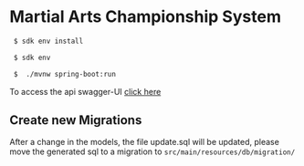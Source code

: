 # Martial Arts Championship System

```bash
 $ sdk env install
```
```bash
 $ sdk env
```
```bash
 $  ./mvnw spring-boot:run
```

To access the api swagger-UI [click here](http://localhost:8080/swagger-ui/index.html)

## Create new Migrations

After a change in the models, the file update.sql will be updated, please move the generated sql to a migration to
`src/main/resources/db/migration/`


